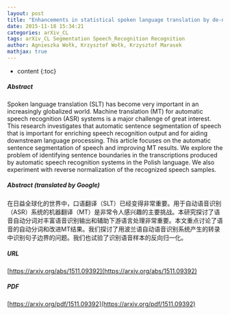 ```yaml
---
layout: post
title: "Enhancements in statistical spoken language translation by de-normalization of ASR results"
date: 2015-11-18 15:34:21
categories: arXiv_CL
tags: arXiv_CL Segmentation Speech_Recognition Recognition
author: Agnieszka Wołk, Krzysztof Wołk, Krzysztof Marasek
mathjax: true
---
```


* content
{:toc}

##### Abstract
Spoken language translation (SLT) has become very important in an increasingly globalized world. Machine translation (MT) for automatic speech recognition (ASR) systems is a major challenge of great interest. This research investigates that automatic sentence segmentation of speech that is important for enriching speech recognition output and for aiding downstream language processing. This article focuses on the automatic sentence segmentation of speech and improving MT results. We explore the problem of identifying sentence boundaries in the transcriptions produced by automatic speech recognition systems in the Polish language. We also experiment with reverse normalization of the recognized speech samples.

##### Abstract (translated by Google)
在日益全球化的世界中，口语翻译（SLT）已经变得非常重要。用于自动语音识别（ASR）系统的机器翻译（MT）是非常令人感兴趣的主要挑战。本研究探讨了语音自动分词对丰富语音识别输出和辅助下游语言处理非常重要。本文重点讨论了语音的自动分词和改进MT结果。我们探讨了用波兰语自动语音识别系统产生的转录中识别句子边界的问题。我们也试验了识别语音样本的反向归一化。

##### URL
[https://arxiv.org/abs/1511.09392](https://arxiv.org/abs/1511.09392)

##### PDF
[https://arxiv.org/pdf/1511.09392](https://arxiv.org/pdf/1511.09392)

